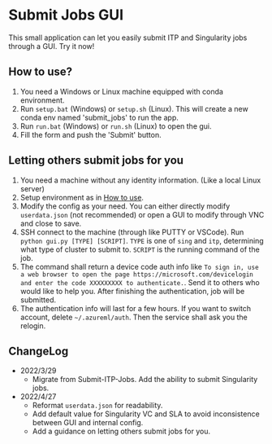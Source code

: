 # Submit Jobs GUI

This small application can let you easily submit ITP and Singularity jobs through a GUI. Try it now!

## How to use?
  1. You need a Windows or Linux machine equipped with conda environment.
  2. Run `setup.bat` (Windows) or `setup.sh` (Linux). This will create a new conda env named 'submit_jobs' to run the app.
  3. Run `run.bat` (Windows) or `run.sh` (Linux) to open the gui.
  4. Fill the form and push the 'Submit' button.

## Letting others submit jobs for you
  1. You need a machine without any identity information. (Like a local Linux server)
  2. Setup environment as in [How to use](#How-to-use).
  3. Modify the config as your need. You can either directly modify `userdata.json` (not recommended) or open a GUI to modify through VNC and close to save.
  4. SSH connect to the machine (through like PUTTY or VSCode). Run `python gui.py [TYPE] [SCRIPT]`. `TYPE` is one of `sing` and `itp`, determining what type of cluster to submit to. `SCRIPT` is the running command of the job.
  5. The command shall return a device code auth info like `To sign in, use a web browser to open the page https://microsoft.com/devicelogin and enter the code XXXXXXXXX to authenticate.`. Send it to others who would like to help you. After finishing the authentication, job will be submitted.
  6. The authentication info will last for a few hours. If you want to switch account, delete `~/.azureml/auth`. Then the service shall ask you the relogin.

## ChangeLog
- 2022/3/29
  - Migrate from Submit-ITP-Jobs. Add the ability to submit Singularity jobs. 
- 2022/4/27
  - Reformat `userdata.json` for readability.
  - Add default value for Singularity VC and SLA to avoid inconsistence between GUI and internal config.
  - Add a guidance on letting others submit jobs for you.